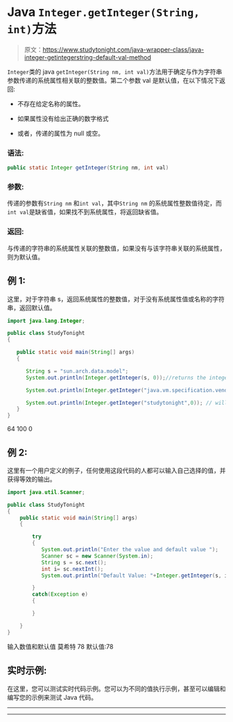 # Java  `Integer.getInteger(String, int)`方法

> 原文：<https://www.studytonight.com/java-wrapper-class/java-integer-getintegerstring-default-val-method>

`Integer`类的 java `getInteger(String nm, int val)`方法用于确定与作为字符串参数传递的系统属性相关联的整数值。第二个参数 val 是默认值，在以下情况下返回:

*   不存在给定名称的属性。

*   如果属性没有给出正确的数字格式

*   或者，传递的属性为 null 或空。

### 语法:

```java
public static Integer getInteger(String nm, int val)
```

### 参数:

传递的参数有`String nm` 和`int val`，其中`String nm` 的系统属性整数值待定，而`int val`是缺省值，如果找不到系统属性，将返回缺省值。

### 返回:

与传递的字符串的系统属性关联的整数值，如果没有与该字符串关联的系统属性，则为默认值。

## 例 1:

这里，对于字符串 s，返回系统属性的整数值，对于没有系统属性值或名称的字符串，返回默认值。

```java
import java.lang.Integer;

public class StudyTonight
{

   public static void main(String[] args)
   {

      String s = "sun.arch.data.model";
      System.out.println(Integer.getInteger(s, 0));//returns the integer value of the system property of string s

      System.out.println(Integer.getInteger("java.vm.specification.vendor", 100)); // will return the default value as string as there is no property of the given name

      System.out.println(Integer.getInteger("studytonight",0)); // will return the default value as string does not have a system property value
   }
} 
```

64
100
0

## 例 2:

这里有一个用户定义的例子，任何使用这段代码的人都可以输入自己选择的值，并获得等效的输出。

```java
import java.util.Scanner; 

public class StudyTonight
{  
    public static void main(String[] args) 
    {          

        try
        {
           System.out.println("Enter the value and default value ");                   
           Scanner sc = new Scanner(System.in);  
           String s = sc.next();
           int i= sc.nextInt();
           System.out.println("Default Value: "+Integer.getInteger(s, i)); //will returns the integer value of the system property 

        }
        catch(Exception e)
        {

        }

    }  
} 
```

输入数值和默认值
莫希特 78
默认值:78

## 实时示例:

在这里，您可以测试实时代码示例。您可以为不同的值执行示例，甚至可以编辑和编写您的示例来测试 Java 代码。

* * *

* * *